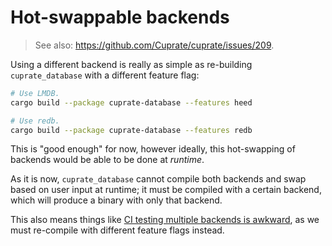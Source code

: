 # Hot-swappable backends
> See also: <https://github.com/Cuprate/cuprate/issues/209>.

Using a different backend is really as simple as re-building `cuprate_database` with a different feature flag:
```bash
# Use LMDB.
cargo build --package cuprate-database --features heed

# Use redb.
cargo build --package cuprate-database --features redb
```

This is "good enough" for now, however ideally, this hot-swapping of backends would be able to be done at _runtime_.

As it is now, `cuprate_database` cannot compile both backends and swap based on user input at runtime; it must be compiled with a certain backend, which will produce a binary with only that backend.

This also means things like [CI testing multiple backends is awkward](https://github.com/Cuprate/cuprate/blob/main/.github/workflows/ci.yml#L132-L136), as we must re-compile with different feature flags instead.